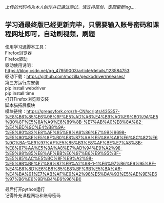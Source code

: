 ###### 上传的代码均为本人创作并已通过测试，请支持原创，定期更新ing....<br>
##   学习通最终版已经更新完毕，只需要输入账号密码和课程网址即可，自动刷视频，刷题<br>
使用学习通脚本工具：<br>
Firefox浏览器<br>
Firefox驱动 <br>
驱动使用说明：https://blog.csdn.net/qq_47959003/article/details/123584753<br>
驱动下载：https://github.com/mozilla/geckodriver/releases/<br>
第三方运行库安装<br>
pip install webdriver<br>
pip install time<br>
打开Firefox浏览器安装<br>
脚本猫拓展模块<br>
模块链接：https://greasyfork.org/zh-CN/scripts/435357-%E8%B6%85%E6%98%9F%E5%AD%A6%E4%B9%A0%E9%80%9A%E5%B0%8F%E5%8A%A9%E6%89%8B-%E7%AB%A0%E8%8A%82-%E4%BD%9C%E4%B8%9A-%E8%80%83%E8%AF%95%E8%A6%86%E7%9B%9698-%E5%90%8E%E5%8F%B0%E8%87%AA%E5%8A%A8%E6%8C%82%E6%9C%BA-%E9%97%AF%E5%85%B3%E8%AF%BE%E7%A8%8B-%E8%87%AA%E5%8A%A8%E7%AD%94%E9%A2%98-%E9%98%85%E8%AF%BB%E6%97%B6%E9%95%BF-%E5%85%AC%E5%BC%8F%E9%A2%98-%E5%9B%BE%E7%89%87%E9%A2%98-1-1%E6%97%B6%E9%95%BF-%E4%B8%8D%E6%B8%85%E8%BF%9B%E5%BA%A6-%E4%BA%91%E7%AB%AF%E9%A2%98%E5%BA%93%E5%AE%9E%E6%97%B6%E6%9B%B4%E6%96%B0<br>

最后打开python运行<br>
记得补充课程网址和账号密码<br>
